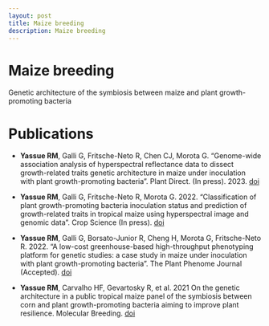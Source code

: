 ```yaml
---
layout: post
title: Maize breeding
description: Maize breeding
---
```


# Maize breeding
Genetic architecture of the symbiosis between maize and plant growth-promoting bacteria


# Publications

* **Yassue RM**, Galli G, Fritsche-Neto  R, Chen CJ, Morota G. “Genome-wide association analysis of hyperspectral reflectance data to dissect growth-related traits genetic architecture in maize under inoculation with plant growth-promoting bacteria”. Plant Direct. (In press). 2023. [doi](https://doi.org/10.1101/2022.08.11.503682)

* **Yassue RM**, Galli G, Fritsche-Neto  R, Morota G. 2022. “Classification of plant growth-promoting bacteria inoculation status and prediction of growth-related traits in tropical maize using hyperspectral image and genomic data”. Crop Science (In press).  [doi](https://doi.org/10.1101/2022.03.04.483003)

* **Yassue RM**, Galli G, Borsato-Junior R, Cheng H,  Morota G, Fritsche-Neto  R. 2022. “A low-cost greenhouse-based high-throughput phenotyping platform for genetic studies: a case study in maize under inoculation with plant growth-promoting bacteria”. The Plant Phenome Journal (Accepted).  [doi](https://doi.org/10.1101/2021.08.12.456112)

* **Yassue RM**, Carvalho HF, Gevartosky R, et al. 2021  On the genetic architecture in a public tropical maize panel of the symbiosis between corn and plant growth-promoting bacteria aiming to improve plant resilience. Molecular Breeding. [doi](https://doi.org/10.1007/s11032-021-01257-6)